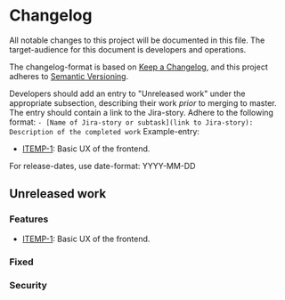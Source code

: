 # Changelog

All notable changes to this project will be documented in this file. The target-audience for this document is developers and operations.

The changelog-format is based on [Keep a Changelog](https://keepachangelog.com/en/1.0.0/), and this project adheres to [Semantic Versioning](https://semver.org/spec/v2.0.0.html).

Developers should add an entry to "Unreleased work" under the appropriate subsection, describing their work _prior_ to merging to master. The entry should contain a link to the Jira-story.
Adhere to the following format:
`- [Name of Jira-story or subtask](link to Jira-story): Description of the completed work`
Example-entry:

- [ITEMP-1](https://sunepoulsen.atlassian.net/browse/ITEMP-1): Basic UX of the frontend.

For release-dates, use date-format: YYYY-MM-DD

## Unreleased work
### Features
- [ITEMP-1](https://sunepoulsen.atlassian.net/browse/ITEMP-1): Basic UX of the frontend.

### Fixed

### Security

